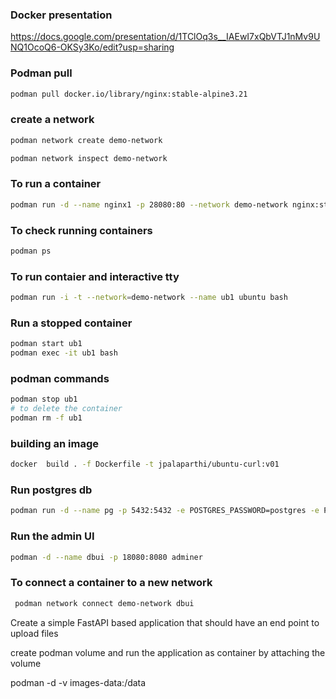 ### Docker presentation

https://docs.google.com/presentation/d/1TClOq3s__IAEwI7xQbVTJ1nMv9UNQ1OcoQ6-OKSy3Ko/edit?usp=sharing

### Podman pull

```bash
podman pull docker.io/library/nginx:stable-alpine3.21
```

### create a network

```bash
podman network create demo-network

podman network inspect demo-network
```

### To run a container 

```bash
podman run -d --name nginx1 -p 28080:80 --network demo-network nginx:stable-alpine3.21 
```

### To check running containers 

```bash
podman ps
```

### To run contaier and interactive tty 

```bash
podman run -i -t --network=demo-network --name ub1 ubuntu bash
```


### Run a stopped container

```bash
podman start ub1
podman exec -it ub1 bash
```

### podman commands 

```bash
podman stop ub1 
# to delete the container
podman rm -f ub1
```

### building an image

```bash
docker  build . -f Dockerfile -t jpalaparthi/ubuntu-curl:v01
```

### Run postgres db

```bash
podman run -d --name pg -p 5432:5432 -e POSTGRES_PASSWORD=postgres -e POSTGRES_USER=postgres -e POSTGRES_DB=appdb postgres:16
```

### Run the admin UI

```bash
podman -d --name dbui -p 18080:8080 adminer
```

### To connect a container to a new network

```bash
 podman network connect demo-network dbui
 ```

 Create a simple FastAPI based application that should have an end point to upload files

 create podman volume and run the application as container by attaching the volume

 podman -d -v images-data:/data 
